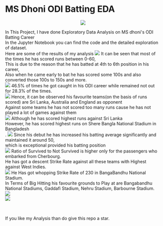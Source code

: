 # MS Dhoni ODI Batting EDA
<p align="center">
<img src="https://gumlet.assettype.com/thebridgechronicle%2Fimport%2Fs3fs-public%2Fnews-story%2Fcover-images%2F4Dhoni_F_3.jpg?w=1200&auto=format%2Ccompress&ogImage=true">
 </p>
In This Project, I have done Exploratory Data Analysis on MS dhoni's ODI Batting Career<br>
In the Jupyter Notebook you can find the code and the detailed exploration of dataset.<br>
Here are some of the results of my analysis

<img src="Run Bucket.png">
It can be seen that most of the times he has scored runs between 0-60,<br>
This is due to the reason that he has batted at 4th to 6th position in his career,<br>
Also when he came early to bat he has scored some 100s and also converted those 100s to 150s and more.<br>

<img src="How Got Out (Pie Chart).png">
46.5% of times he got caught in his ODI career while remained not out for 28.3% of the times.<br>

<img src="Percentage Runs (opponents).png">
Hence, it can be observed his favourite teams(on the basis of runs scored) are Sri Lanka, Australia and England as opponent<br>
Against some teams he has not scored too many runs cause he has not played a lot of games against them<br>

<img src="Total Runs (Grounds).png">
Although he has scored highest runs against Sri Lanka<br> 
However, he has scored highest runs on Shere Bangla National Stadium in Bangladesh<br>.

<img src="Batting Avg.png">
 Since his debut he has increased his batting average significantly and maintained it around 50,<br>
 which is exceptional provided his batting position<br>
 
<img src="Avg SR (opponents).png">
Ratio of Survived to Not Survived is higher only for the passengers who embarked from Cherbourg.<br>
He has got a descent Strike Rate against all these teams with Highest against West Indies.<br>

<img src="Avg SR (grounds)">
He Has got whopping Strike Rate of 230 in BangaBandhu National Stadium.<br>
In Terms of Big Hitting his favourite grounds to Play at are Bangabandhu National Stadiums, Gaddafi Stadium, Nehru Stadium, Barbourne Stadium.<br>

<img src="Teams and How Dismissed.png">
<br>
<img src="ODI Summary.png">

 
 <br><br>If you like my Analysis than do give this repo a star.
